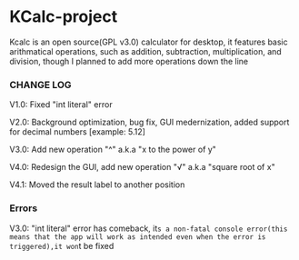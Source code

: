 # KCalc-project
Kcalc is an open source(GPL v3.0) calculator for desktop, it features basic arithmatical operations, such as addition, subtraction, multiplication, and division, though I planned to add more operations down the line 

### CHANGE LOG

V1.0: Fixed "int literal" error

V2.0: Background optimization, bug fix, GUI medernization, added support for decimal numbers [example: 5.12]

V3.0: Add new operation "^" a.k.a "x to the power of y"

V4.0: Redesign the GUI, add new operation "√" a.k.a "square root of x"

V4.1: Moved the result label to another position

### Errors

V3.0: "int literal" error has comeback, it`s a non-fatal console error(this means that the app will work as intended even when the error is triggered),it won`t be fixed

